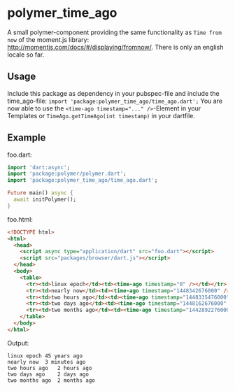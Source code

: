 # polymer_time_ago

A small polymer-component providing the same functionality as `Time from now` of the moment.js library: http://momentjs.com/docs/#/displaying/fromnow/.
There is only an english locale so far.

## Usage

Include this package as dependency in your pubspec-file and include the time_ago-file: `import 'package:polymer_time_ago/time_ago.dart';` You are now able to use the `<time-ago timestamp="..." />`-Element in your Templates or `TimeAgo.getTimeAgo(int timestamp)` in your dartfile.

## Example

foo.dart:
```dart
import 'dart:async';
import 'package:polymer/polymer.dart';
import 'package:polymer_time_ago/time_ago.dart';

Future main() async {
  await initPolymer();
}
```

foo.html:
```html
<!DOCTYPE html>
<html>
  <head>
    <script async type="application/dart" src="foo.dart"></script>
    <script src="packages/browser/dart.js"></script>    
  </head>
  <body>
    <table>
      <tr><td>linux epoch</td><td><time-ago timestamp="0" /></td></tr>
      <tr><td>nearly now</td><td><time-ago timestamp="1448342676000" /></td></tr>
      <tr><td>two hours ago</td><td><time-ago timestamp="1448335476000" /></td></tr>
      <tr><td>two days ago</td><td><time-ago timestamp="1448162676000" /></td></tr>
      <tr><td>two months ago</td><td><time-ago timestamp="1442892276000" /></td></tr>
    </table>
  </body>
</html>
```


Output:
```
linux epoch	45 years ago
nearly now	3 minutes ago
two hours ago	2 hours ago
two days ago	2 days ago
two months ago	2 months ago
```
